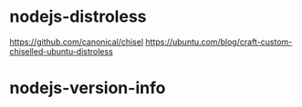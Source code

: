 # nodejs-distroless

https://github.com/canonical/chisel
https://ubuntu.com/blog/craft-custom-chiselled-ubuntu-distroless
# nodejs-version-info
